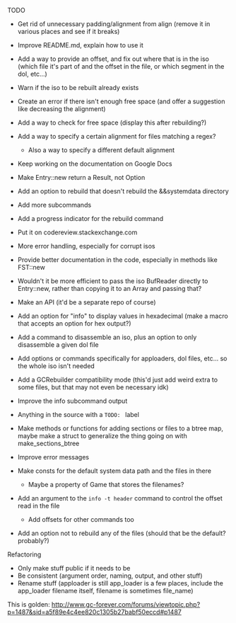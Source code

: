 TODO

* Get rid of unnecessary padding/alignment from align (remove it in various places and see if it breaks)
* Improve README.md, explain how to use it
* Add a way to provide an offset, and fix out where that is in the iso (which file it's part of and the offset in the file, or which segment in the dol, etc...)
* Warn if the iso to be rebuilt already exists
* Create an error if there isn't enough free space (and offer a suggestion like decreasing the alignment)

* Add a way to check for free space (display this after rebuilding?)
* Add a way to specify a certain alignment for files matching a regex?
	* Also a way to specify a different default alignment
* Keep working on the documentation on Google Docs
* Make Entry::new return a Result, not Option
* Add an option to rebuild that doesn't rebuild the &&systemdata directory
* Add more subcommands
* Add a progress indicator for the rebuild command
* Put it on codereview.stackexchange.com
* More error handling, especially for corrupt isos
* Provide better documentation in the code, especially in methods like FST::new
* Wouldn't it be more efficient to pass the iso BufReader directly to Entry::new, rather than copying it to an Array and passing that?
* Make an API (it'd be a separate repo of course)
* Add an option for "info" to display values in hexadecimal (make a macro that accepts an option for hex output?)
* Add a command to disassemble an iso, plus an option to only disassemble a given dol file
* Add options or commands specifically for apploaders, dol files, etc... so the whole iso isn't needed
* Add a GCRebuilder compatibility mode (this'd just add weird extra to some files, but that may not even be necessary idk)
* Improve the info subcommand output
* Anything in the source with a `TODO: ` label
* Make methods or functions for adding sections or files to a btree map, maybe make a struct to generalize the thing going on with make\_sections\_btree
* Improve error messages
* Make consts for the default system data path and the files in there
	* Maybe a property of Game that stores the filenames?
* Add an argument to the `info -t header` command to control the offset read in the file
	* Add offsets for other commands too
* Add an option not to rebuild any of the files (should that be the default? probably?)

Refactoring
* Only make stuff public if it needs to be
* Be consistent (argument order, naming, output, and other stuff)
* Rename stuff (apploader is still app\_loader is a few places, include the app\_loader filename itself, filename is sometimes file\_name)

This is golden:
http://www.gc-forever.com/forums/viewtopic.php?p=1487&sid=a5f89e4c4ee820c1305b27babf50eccd#p1487

